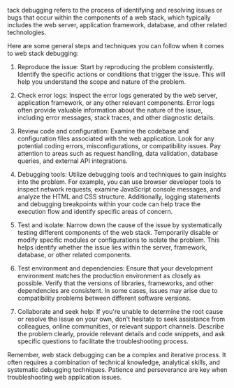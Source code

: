 tack debugging refers to the process of identifying and resolving issues or bugs that occur within the components of a web stack, which typically includes the web server, application framework, database, and other related technologies.

Here are some general steps and techniques you can follow when it comes to web stack debugging:

1. Reproduce the issue: Start by reproducing the problem consistently. Identify the specific actions or conditions that trigger the issue. This will help you understand the scope and nature of the problem.

2. Check error logs: Inspect the error logs generated by the web server, application framework, or any other relevant components. Error logs often provide valuable information about the nature of the issue, including error messages, stack traces, and other diagnostic details.

3. Review code and configuration: Examine the codebase and configuration files associated with the web application. Look for any potential coding errors, misconfigurations, or compatibility issues. Pay attention to areas such as request handling, data validation, database queries, and external API integrations.

4. Debugging tools: Utilize debugging tools and techniques to gain insights into the problem. For example, you can use browser developer tools to inspect network requests, examine JavaScript console messages, and analyze the HTML and CSS structure. Additionally, logging statements and debugging breakpoints within your code can help trace the execution flow and identify specific areas of concern.

5. Test and isolate: Narrow down the cause of the issue by systematically testing different components of the web stack. Temporarily disable or modify specific modules or configurations to isolate the problem. This helps identify whether the issue lies within the server, framework, database, or other related components.

6. Test environment and dependencies: Ensure that your development environment matches the production environment as closely as possible. Verify that the versions of libraries, frameworks, and other dependencies are consistent. In some cases, issues may arise due to compatibility problems between different software versions.

7. Collaborate and seek help: If you're unable to determine the root cause or resolve the issue on your own, don't hesitate to seek assistance from colleagues, online communities, or relevant support channels. Describe the problem clearly, provide relevant details and code snippets, and ask specific questions to facilitate the troubleshooting process.

Remember, web stack debugging can be a complex and iterative process. It often requires a combination of technical knowledge, analytical skills, and systematic debugging techniques. Patience and perseverance are key when troubleshooting web application issues.
